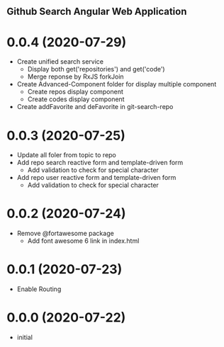 ## Github Search Angular Web Application
<a name="0.0.4"></a>
# 0.0.4 (2020-07-29)
* Create unified search service
    * Display both get('repositories') and get('code')
    * Merge reponse by RxJS forkJoin
* Create Advanced-Component folder for display multiple component
    * Create repos display component
    * Create codes display component
* Create addFavorite and deFavorite in git-search-repo

<a name="0.0.3"></a>
# 0.0.3 (2020-07-25)
* Update all foler from topic to repo
* Add repo search reactive form and template-driven form
    * Add validation to check for special character
* Add repo user reactive form and template-driven form
    * Add validation to check for special character

<a name="0.0.2"></a>
# 0.0.2 (2020-07-24)
* Remove @fortawesome package
    * Add font awesome 6 link in index.html


<a name="0.0.1"></a>
# 0.0.1 (2020-07-23)
* Enable Routing

<a name="0.0.0"></a>
# 0.0.0 (2020-07-22)
* initial
